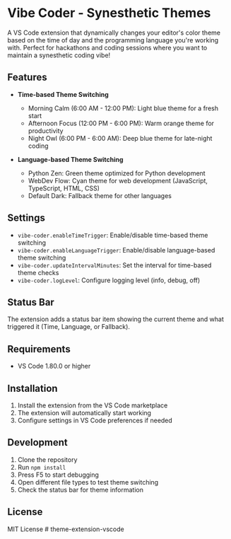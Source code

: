 # Vibe Coder - Synesthetic Themes

A VS Code extension that dynamically changes your editor's color theme based on the time of day and the programming language you're working with. Perfect for hackathons and coding sessions where you want to maintain a synesthetic coding vibe!

## Features

- **Time-based Theme Switching**
  - Morning Calm (6:00 AM - 12:00 PM): Light blue theme for a fresh start
  - Afternoon Focus (12:00 PM - 6:00 PM): Warm orange theme for productivity
  - Night Owl (6:00 PM - 6:00 AM): Deep blue theme for late-night coding

- **Language-based Theme Switching**
  - Python Zen: Green theme optimized for Python development
  - WebDev Flow: Cyan theme for web development (JavaScript, TypeScript, HTML, CSS)
  - Default Dark: Fallback theme for other languages

## Settings

- `vibe-coder.enableTimeTrigger`: Enable/disable time-based theme switching
- `vibe-coder.enableLanguageTrigger`: Enable/disable language-based theme switching
- `vibe-coder.updateIntervalMinutes`: Set the interval for time-based theme checks
- `vibe-coder.logLevel`: Configure logging level (info, debug, off)

## Status Bar

The extension adds a status bar item showing the current theme and what triggered it (Time, Language, or Fallback).

## Requirements

- VS Code 1.80.0 or higher

## Installation

1. Install the extension from the VS Code marketplace
2. The extension will automatically start working
3. Configure settings in VS Code preferences if needed

## Development

1. Clone the repository
2. Run `npm install`
3. Press F5 to start debugging
4. Open different file types to test theme switching
5. Check the status bar for theme information

## License

MIT License #   t h e m e - e x t e n s i o n - v s c o d e  
 